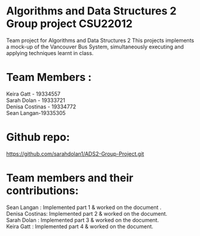 # Algorithms and Data Structures 2 Group project CSU22012
Team project for Algorithms and Data Structures 2
This projects implements a mock-up of the Vancouver Bus System, simultaneously executing and applying techniques learnt in class.
 
# Team Members :
Keira Gatt - 19334557 \
Sarah Dolan - 19333721 \
Denisa Costinas - 19334772 \
Sean Langan-19335305


# Github repo:
https://github.com/sarahdolan1/ADS2-Group-Project.git

# Team members and their contributions:
Sean Langan : Implemented part 1 & worked on the document . \
Denisa Costinas: Implemented part 2 & worked on the document. \
Sarah Dolan : Implemented part 3 & worked on the document. \
Keira Gatt : Implemented part 4 & worked on the document. 
